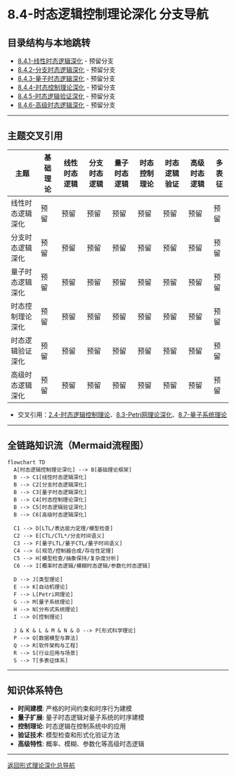 # 8.4-时态逻辑控制理论深化 分支导航

## 目录结构与本地跳转

- [8.4.1-线性时态逻辑深化](8.4.1-线性时态逻辑深化.md) - 预留分支
- [8.4.2-分支时态逻辑深化](8.4.2-分支时态逻辑深化.md) - 预留分支
- [8.4.3-量子时态逻辑深化](8.4.3-量子时态逻辑深化.md) - 预留分支
- [8.4.4-时态控制理论深化](8.4.4-时态控制理论深化.md) - 预留分支
- [8.4.5-时态逻辑验证深化](8.4.5-时态逻辑验证深化.md) - 预留分支
- [8.4.6-高级时态逻辑深化](8.4.6-高级时态逻辑深化.md) - 预留分支

---

## 主题交叉引用

| 主题      | 基础理论 | 线性时态逻辑 | 分支时态逻辑 | 量子时态逻辑 | 时态控制理论 | 时态逻辑验证 | 高级时态逻辑 | 多表征 |
|-----------|----------|--------------|--------------|--------------|--------------|--------------|--------------|--------|
| 线性时态逻辑深化| 预留     | 预留         | 预留         | 预留         | 预留         | 预留         | 预留         | 预留   |
| 分支时态逻辑深化| 预留     | 预留         | 预留         | 预留         | 预留         | 预留         | 预留         | 预留   |
| 量子时态逻辑深化| 预留     | 预留         | 预留         | 预留         | 预留         | 预留         | 预留         | 预留   |
| 时态控制理论深化| 预留     | 预留         | 预留         | 预留         | 预留         | 预留         | 预留         | 预留   |
| 时态逻辑验证深化| 预留     | 预留         | 预留         | 预留         | 预留         | 预留         | 预留         | 预留   |
| 高级时态逻辑深化| 预留     | 预留         | 预留         | 预留         | 预留         | 预留         | 预留         | 预留   |

- 交叉引用：[2.4-时态逻辑控制理论](../2-形式科学理论/2.4-时态逻辑控制理论/README.md)、[8.3-Petri网理论深化](../8.3-Petri网理论深化/README.md)、[8.7-量子系统理论](../8.7-量子系统理论/README.md)

---

## 全链路知识流（Mermaid流程图）

```mermaid
flowchart TD
  A[时态逻辑控制理论深化] --> B[基础理论框架]
  B --> C1[线性时态逻辑深化]
  B --> C2[分支时态逻辑深化]
  B --> C3[量子时态逻辑深化]
  B --> C4[时态控制理论深化]
  B --> C5[时态逻辑验证深化]
  B --> C6[高级时态逻辑深化]
  
  C1 --> D[LTL/表达能力定理/模型检查]
  C2 --> E[CTL/CTL*/分支时间语义]
  C3 --> F[量子LTL/量子CTL/量子时间语义]
  C4 --> G[规范/控制器合成/存在性定理]
  C5 --> H[模型检查/抽象保持/复杂度分析]
  C6 --> I[概率时态逻辑/模糊时态逻辑/参数化时态逻辑]
  
  D --> J[类型理论]
  E --> K[自动机理论]
  F --> L[Petri网理论]
  G --> M[量子系统理论]
  H --> N[分布式系统理论]
  I --> O[控制理论]
  
  J & K & L & M & N & O --> P[形式科学理论]
  P --> Q[数据模型与算法]
  Q --> R[软件架构与工程]
  R --> S[行业应用与场景]
  S --> T[多表征体系]
```

---

## 知识体系特色

- **时间建模**: 严格的时间约束和时序行为建模
- **量子扩展**: 量子时态逻辑对量子系统的时序建模
- **控制理论**: 时态逻辑在控制系统中的应用
- **验证技术**: 模型检查和形式化验证方法
- **高级特性**: 概率、模糊、参数化等高级时态逻辑

---

[返回形式理论深化总导航](../README.md)

